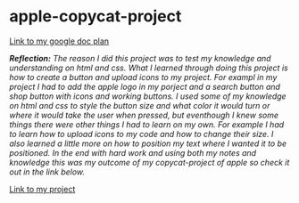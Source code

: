 # apple-copycat-project

[Link to my google doc plan](https://docs.google.com/document/d/1Esh6JWPNT9vroYRwemaCaem8nLLNuh7FJL_ObUHRvpM/edit)

***Reflection:***
*The reason I did this project was to test my knowledge and understanding on html and css. What I learned through doing this project is how to create a button and upload icons to my project. For exampl in my project I had to add the apple logo in my porject and a search button and shop button with icons and working buttons. I used some of my knowledge on html and css to style the button size and what color it would turn or where it would take the user when pressed, but eventhough I knew some things there were other things I had to learn on my own. For example I had to learn how to upload icons to my code and how to change their size. I also learned a little more on how to position my text where I wanted it to be positioned. In the end with hard work and using both my notes and knowledge this was my outcome of my copycat-project of apple so check it out in the link below.*

[Link to my project](https://gisellet6387.github.io/apple-copycat-project/)